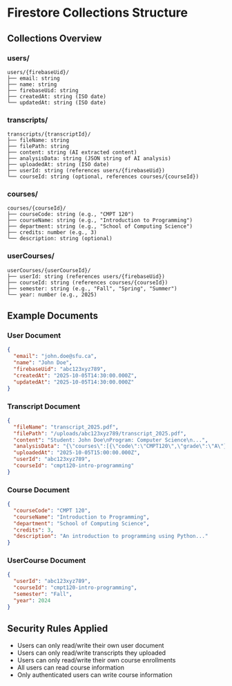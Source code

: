 # Firestore Collections Structure

## Collections Overview

### users/

```
users/{firebaseUid}/
├── email: string
├── name: string
├── firebaseUid: string
├── createdAt: string (ISO date)
└── updatedAt: string (ISO date)
```

### transcripts/

```
transcripts/{transcriptId}/
├── fileName: string
├── filePath: string
├── content: string (AI extracted content)
├── analysisData: string (JSON string of AI analysis)
├── uploadedAt: string (ISO date)
├── userId: string (references users/{firebaseUid})
└── courseId: string (optional, references courses/{courseId})
```

### courses/

```
courses/{courseId}/
├── courseCode: string (e.g., "CMPT 120")
├── courseName: string (e.g., "Introduction to Programming")
├── department: string (e.g., "School of Computing Science")
├── credits: number (e.g., 3)
└── description: string (optional)
```

### userCourses/

```
userCourses/{userCourseId}/
├── userId: string (references users/{firebaseUid})
├── courseId: string (references courses/{courseId})
├── semester: string (e.g., "Fall", "Spring", "Summer")
└── year: number (e.g., 2025)
```

## Example Documents

### User Document

```json
{
  "email": "john.doe@sfu.ca",
  "name": "John Doe",
  "firebaseUid": "abc123xyz789",
  "createdAt": "2025-10-05T14:30:00.000Z",
  "updatedAt": "2025-10-05T14:30:00.000Z"
}
```

### Transcript Document

```json
{
  "fileName": "transcript_2025.pdf",
  "filePath": "/uploads/abc123xyz789/transcript_2025.pdf",
  "content": "Student: John Doe\nProgram: Computer Science\n...",
  "analysisData": "{\"courses\":[{\"code\":\"CMPT120\",\"grade\":\"A\"}]}",
  "uploadedAt": "2025-10-05T15:00:00.000Z",
  "userId": "abc123xyz789",
  "courseId": "cmpt120-intro-programming"
}
```

### Course Document

```json
{
  "courseCode": "CMPT 120",
  "courseName": "Introduction to Programming",
  "department": "School of Computing Science",
  "credits": 3,
  "description": "An introduction to programming using Python..."
}
```

### UserCourse Document

```json
{
  "userId": "abc123xyz789",
  "courseId": "cmpt120-intro-programming",
  "semester": "Fall",
  "year": 2024
}
```

## Security Rules Applied

- Users can only read/write their own user document
- Users can only read/write transcripts they uploaded
- Users can only read/write their own course enrollments
- All users can read course information
- Only authenticated users can write course information

